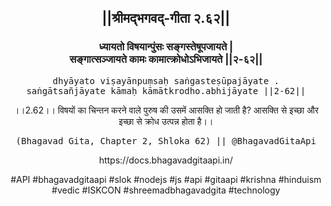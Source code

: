 <center><h2>||श्रीमद्‍भगवद्‍-गीता २.६२||</h2>
<h3>ध्यायतो विषयान्पुंसः सङ्गस्तेषूपजायते |<br/>सङ्गात्सञ्जायते कामः कामात्क्रोधोऽभिजायते ||२-६२||</h3>
<pre>dhyāyato viṣayānpuṃsaḥ saṅgasteṣūpajāyate .<br/>saṅgātsañjāyate kāmaḥ kāmātkrodho.abhijāyate ||2-62||</pre>
<p>।।2.62।। विषयों का चिन्तन करने वाले पुरुष की उसमें आसक्ति हो जाती है? आसक्ति से इच्छा और इच्छा से क्रोध उत्पन्न होता है।।</p>
<pre>(Bhagavad Gita, Chapter 2, Shloka 62) || @BhagavadGitaApi</pre><p>https://docs.bhagavadgitaapi.in/</p><p>#API #bhagavadgitaapi #slok #nodejs #js #api #gitaapi #krishna #hinduism #vedic #ISKCON #shreemadbhagavadgita #technology</p></center>